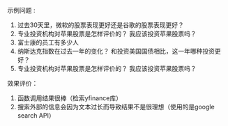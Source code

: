 示例问题 : 
1. 过去30天里，微软的股票表现更好还是谷歌的股票表现更好？
2. 专业投资机构对苹果股票是怎样评价的？ 我应该投资苹果股票吗？
3. 富士康的员工有多少人
4. 纳斯达克指数在过去一年的变化？ 和投资美国国债相比，这一年哪种投资更好？
5. 专业投资机构对苹果股票是怎样评价的？ 我应该投资苹果股票吗？

效果评价：
1. 函数调用结果很棒（检索yfinance库）
2. 搜索外部的信息会因为文本过长而导致结果不是很理想（使用的是google search API）
